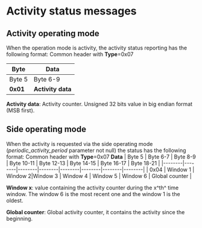 # Activity status messages

## Activity operating mode

When the operation mode is activity, the activity status reporting has the following format: Common header with **Type**=0x07

|  Byte  | Data          |
|------------|-------------------|
| Byte 5     |  Byte 6-9         |
| **0x01**   | **Activity data** |

**Activity data**: Activity counter. Unsigned 32 bits value in big endian format (MSB first).

## Side operating mode

 When the activity is requested via the side operating mode (*periodic_activity_period* parameter not null) the status has the following format:
 Common header with **Type**=0x07
 **Data**
| Byte 5 |  Byte 6-7 |  Byte 8-9 |  Byte 10-11 |  Byte 12-13 |  Byte 14-15 |  Byte 16-17 |  Byte 18-21 |
|--------|--------|--------|--------|--------|--------|--------|--------|
| 0x04 |  Window 1 |  Window 2|Window 3 |  Window 4 |  Window 5 |  Window 6 | Global counter |

 **Window x**: value containing the activity counter during the x^th^ time window. The window 6 is the most recent one and the window 1 is the oldest.

 **Global counter**: Global activity counter, it contains the activity since the beginning.